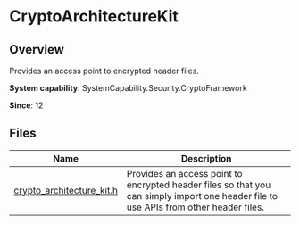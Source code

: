 # CryptoArchitectureKit

<!--Kit: Crypto Architecture Kit-->
<!--Subsystem: Security-->
<!--Owner: @zxz--3-->
<!--Designer: @lanming-->
<!--Tester: @PAFT-->
<!--Adviser: @zengyawen-->

## Overview

Provides an access point to encrypted header files.

**System capability**: SystemCapability.Security.CryptoFramework

**Since**: 12

## Files

| Name| Description|
| -- | -- |
| [crypto_architecture_kit.h](capi-crypto-architecture-kit-h.md)| Provides an access point to encrypted header files so that you can simply import one header file to use APIs from other header files.|
<!--no_check-->